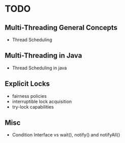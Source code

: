 # TODO

## Multi-Threading General Concepts
- Thread Scheduling

## Multi-Threading in Java
- Thread Scheduling in java

## Explicit Locks
- fairness policies
- interruptible lock acquisition
- try-lock capabilities

## Misc
- Condition Interface vs wait(), notify() and notifyAll()